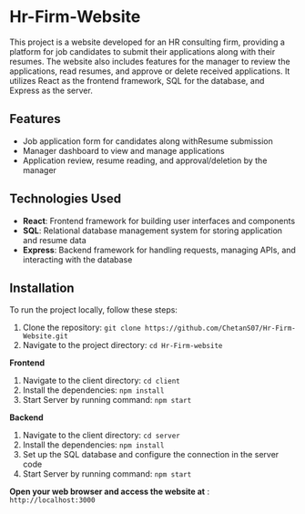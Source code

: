 # Hr-Firm-Website

This project is a website developed for an HR consulting firm, providing a platform for job candidates to submit their applications along with their resumes. The website also includes features for the manager to review the applications, read resumes, and approve or delete received applications. It utilizes React as the frontend framework, SQL for the database, and Express as the server.

## Features

- Job application form for candidates along withResume submission
- Manager dashboard to view and manage applications
- Application review, resume reading, and approval/deletion by the manager

## Technologies Used

- **React**: Frontend framework for building user interfaces and components
- **SQL**: Relational database management system for storing application and resume data
- **Express**: Backend framework for handling requests, managing APIs, and interacting with the database

## Installation

To run the project locally, follow these steps:

1. Clone the repository: `git clone https://github.com/ChetanS07/Hr-Firm-Website.git`
2. Navigate to the project directory: `cd Hr-Firm-website`

**Frontend**  

1. Navigate to the client directory: `cd client`    
2. Install the dependencies: `npm install`  
3. Start Server by running command: `npm start`

**Backend**
1. Navigate to the client directory: `cd server`    
2. Install the dependencies: `npm install`
3. Set up the SQL database and configure the connection in the server code
4. Start Server by running command: `npm start`

**Open your web browser and access the website at** :  `http://localhost:3000`
